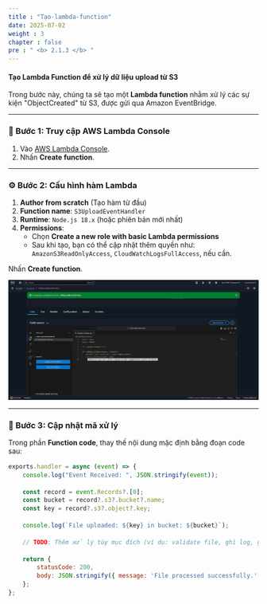 ```yaml
---
title : "Tạo-lambda-function"
date: 2025-07-02
weight : 3
chapter : false
pre : " <b> 2.1.3 </b> "
---
```


#### Tạo Lambda Function để xử lý dữ liệu upload từ S3

Trong bước này, chúng ta sẽ tạo một **Lambda function** nhằm xử lý các sự kiện "ObjectCreated" từ S3, được gửi qua Amazon EventBridge.

---

### 📝 Bước 1: Truy cập AWS Lambda Console

1. Vào [AWS Lambda Console](https://console.aws.amazon.com/lambda/home).
2. Nhấn **Create function**.

---

### ⚙️ Bước 2: Cấu hình hàm Lambda

1. **Author from scratch** (Tạo hàm từ đầu)
2. **Function name**: `S3UploadEventHandler`
3. **Runtime**: `Node.js 18.x` (hoặc phiên bản mới nhất)
4. **Permissions**:
   + Chọn **Create a new role with basic Lambda permissions**
   + Sau khi tạo, bạn có thể cập nhật thêm quyền như: `AmazonS3ReadOnlyAccess`, `CloudWatchLogsFullAccess`, nếu cần.

Nhấn **Create function**.

![Lambda Create](/images/lamda1.jpg)

---

### 🧠 Bước 3: Cập nhật mã xử lý

Trong phần **Function code**, thay thế nội dung mặc định bằng đoạn code sau:

```javascript
exports.handler = async (event) => {
    console.log("Event Received: ", JSON.stringify(event));

    const record = event.Records?.[0];
    const bucket = record?.s3?.bucket?.name;
    const key = record?.s3?.object?.key;

    console.log(`File uploaded: ${key} in bucket: ${bucket}`);

    // TODO: Thêm xử lý tùy mục đích (ví dụ: validate file, ghi log, gửi SNS, v.v.)

    return {
        statusCode: 200,
        body: JSON.stringify({ message: 'File processed successfully.' })
    };
};
